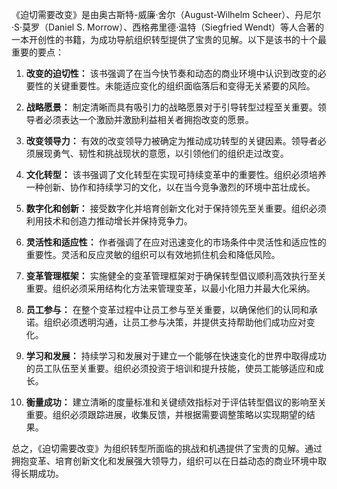 《迫切需要改变》是由奥古斯特-威廉·舍尔（August-Wilhelm Scheer）、丹尼尔·S·莫罗（Daniel S. Morrow）、西格弗里德·温特（Siegfried Wendt）等人合著的一本开创性的书籍，为成功导航组织转型提供了宝贵的见解。以下是该书的十个最重要的要点：

1. **改变的迫切性：** 该书强调了在当今快节奏和动态的商业环境中认识到改变的必要性的关键重要性。未能适应变化的组织面临落后和变得无关紧要的风险。

2. **战略愿景：** 制定清晰而具有吸引力的战略愿景对于引导转型过程至关重要。领导者必须表达一个激励并激励利益相关者拥抱改变的愿景。

3. **改变领导力：** 有效的改变领导力被确定为推动成功转型的关键因素。领导者必须展现勇气、韧性和挑战现状的意愿，以引领他们的组织走过改变。

4. **文化转型：** 该书强调了文化转型在实现可持续变革中的重要性。组织必须培养一种创新、协作和持续学习的文化，以在当今竞争激烈的环境中茁壮成长。

5. **数字化和创新：** 接受数字化并培育创新文化对于保持领先至关重要。组织必须利用技术和创造力推动增长并保持竞争力。

6. **灵活性和适应性：** 作者强调了在应对迅速变化的市场条件中灵活性和适应性的重要性。灵活和反应灵敏的组织可以有效地抓住机会和降低风险。

7. **变革管理框架：** 实施健全的变革管理框架对于确保转型倡议顺利高效执行至关重要。组织必须采用结构化方法来管理变革，以最小化阻力并最大化采纳。

8. **员工参与：** 在整个变革过程中让员工参与至关重要，以确保他们的认同和承诺。组织必须透明沟通，让员工参与决策，并提供支持帮助他们成功应对变化。

9. **学习和发展：** 持续学习和发展对于建立一个能够在快速变化的世界中取得成功的员工队伍至关重要。组织必须投资于培训和提升技能，使员工能够适应和成长。

10. **衡量成功：** 建立清晰的度量标准和关键绩效指标对于评估转型倡议的影响至关重要。组织必须跟踪进展，收集反馈，并根据需要调整策略以实现期望的结果。

总之，《迫切需要改变》为组织转型所面临的挑战和机遇提供了宝贵的见解。通过拥抱变革、培育创新文化和发展强大领导力，组织可以在日益动态的商业环境中取得长期成功。
